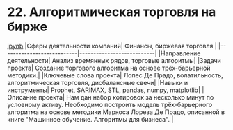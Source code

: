 # 22. Алгоритмическая торговля на бирже
[ipynb](https://github.com/AlexKretov/Portfolio/blob/d64621e2baa437a95d7a9c1688747630bb726029/AlgoTrade/triple_barier_model.ipynb)
|Сферы деятельности компаний| Финансы, биржевая торговля |
|---------------------------|---------------------------|
|Направление деятельности| Анализ времянных рядов, торговые алгоритмы|
|Задачи проекта| Создание торгового алгоритма на основе трёх-барьерной методики.|
|Ключевые слова проекта| Лопес Де Прадо, волатильность, алгоритмическая торговля, дисбалансные свечи|
|Навыки и инструменты| Prophet, SARIMAX, STL, pandas, numpy, matplotlib|
|Описание проекта| Нам дан набор котировок за несколько минут по условному активу. Необходимо построить модель трёх-барьерного алгоритма на основе методики Маркоса Лореза Де Прадо, описанной в книге "Машинное обучение. Алгоритмы для бизнеса". |
